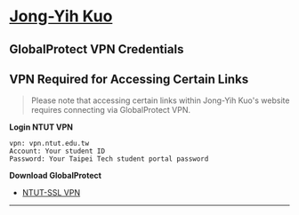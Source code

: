 # [Jong-Yih Kuo](https://sites.google.com/mail.ntut.edu.tw/jong-yih-kuo/programming-design-ii)



## GlobalProtect VPN Credentials
## VPN Required for Accessing Certain Links
> Please note that accessing certain links within Jong-Yih Kuo's website requires connecting via GlobalProtect VPN.

**Login NTUT VPN**
```
vpn: vpn.ntut.edu.tw
Account: Your student ID
Password: Your Taipei Tech student portal password
```
**Download GlobalProtect**
- [NTUT-SSL VPN](https://vpn.ntut.edu.tw/global-protect/login.esp)
---
